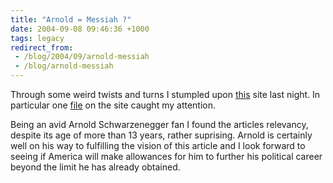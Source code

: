 ```yaml
---
title: "Arnold = Messiah ?"
date: 2004-09-08 09:46:36 +1000
tags: legacy
redirect_from:
 - /blog/2004/09/arnold-messiah
 - /blog/arnold-messiah
---
```


Through some weird twists and turns I stumpled upon <a href="http://www.textfiles.com">this</a> site last night. In particular one <a href="http://www.textfiles.com/media/arnold.txt">file</a> on the site caught my attention.

Being an avid Arnold Schwarzenegger fan I found the articles relevancy, despite its age of more than 13 years, rather suprising. Arnold is certainly well on his way to fulfilling the vision of this article and I look forward to seeing if America will make allowances for him to further his political career beyond the limit he has already obtained.
